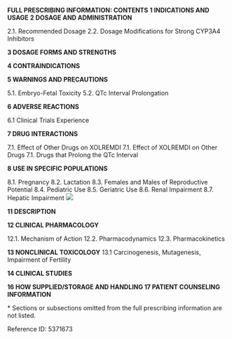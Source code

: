**FULL PRESCRIBING INFORMATION: CONTENTS**
**1 INDICATIONS AND USAGE**
**2 DOSAGE AND ADMINISTRATION**

2.1. Recommended Dosage
2.2. Dosage Modifications for Strong CYP3A4 Inhibitors

**3 DOSAGE FORMS AND STRENGTHS**

**4 CONTRAINDICATIONS**

**5 WARNINGS AND PRECAUTIONS**

5.1. Embryo-Fetal Toxicity
5.2. QTc Interval Prolongation

**6 ADVERSE REACTIONS**

6.1 Clinical Trials Experience

**7 DRUG INTERACTIONS**

7.1. Effect of Other Drugs on XOLREMDI
7.1. Effect of XOLREMDI on Other Drugs
7.1. Drugs that Prolong the QTc Interval

**8 USE IN SPECIFIC POPULATIONS**

8.1. Pregnancy
8.2. Lactation
8.3. Females and Males of Reproductive Potential
8.4. Pediatric Use
8.5. Geriatric Use
8.6. Renal Impairment
8.7. Hepatic Impairment ![](Aspose.Words.c0d57741-1e92-457a-a6ee-a45779083e95.002.png)

**11 DESCRIPTION**

**12 CLINICAL PHARMACOLOGY**

12.1. Mechanism of Action
12.2. Pharmacodynamics
12.3. Pharmacokinetics

**13 NONCLINICAL TOXICOLOGY**
13.1 Carcinogenesis, Mutagenesis, Impairment of Fertility

**14 CLINICAL STUDIES**

**16 HOW SUPPLIED/STORAGE AND HANDLING 17 PATIENT COUNSELING INFORMATION**

\* Sections or subsections omitted from the full prescribing information are not listed.

Reference ID: 5371673
